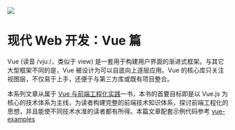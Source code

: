 ![](https://s2.ax1x.com/2019/09/03/nAtlp6.png)

# 现代 Web 开发：Vue 篇

Vue (读音 /vjuː/，类似于 view) 是一套用于构建用户界面的渐进式框架。与其它大型框架不同的是，Vue 被设计为可以自底向上逐层应用。Vue 的核心库只关注视图层，不仅易于上手，还便于与第三方库或既有项目整合。

本系列文章从属于 [Vue 与前端工程化实践](https://parg.co/bWg)一书，本书的首要目标即是以 Vue.js 为核心的技术体系为主线，为读者构建完整的前端技术知识体系，探讨前端工程化的思想，并且能使不同技术水准的读者都有所得。本篇文章配套示例代码参考 [vue-examples](https://github.com/wx-chevalier/vue-examples)
